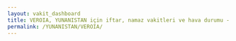 ```yaml
---
layout: vakit_dashboard
title: VEROIA, YUNANISTAN için iftar, namaz vakitleri ve hava durumu - ilçe/eyalet seç
permalink: /YUNANISTAN/VEROIA/
---
```


<script type="text/javascript">
  var GLOBAL_COUNTRY = 'YUNANISTAN';
  var GLOBAL_CITY = 'VEROIA';
  var GLOBAL_STATE = '';
  var lat = 72;
  var lon = 21;
</script>
